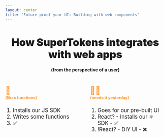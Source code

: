 ```yaml
---
layout: center
title: "Future-proof your UI: Building with web components"
---
```


# How SuperTokens integrates <br /> with web apps

### (from the perspective of a user)

<div class="container">
  <div class="panel"> 
    <h2 class="text-center" v-click="1"><span>👱</span> <br/> (likes functions)</h2>
      <ol>  
        <li v-click="2">Installs our JS SDK</li> 
        <li v-click="3">Writes some functions</li>
        <li v-click="4">✅</li>
      </ol>
  </div>
  <div class="panel"> 
    <h2 class="text-center" v-click="1"><span>🧑‍🦱</span> <br/> (needs it yesterday)</h2>
    <ol>
      <li v-click="2">Goes for our pre-built UI</li>
      <li v-click="3">React? - Installs our ⚛️ SDK - ✅</li>
      <li v-click="4" v-mark="{ at: 5, color: '#ff9933', type: 'box' }">!React? - DIY UI - ❌</li>
    </ol>
  </div>
</div>

<style>
  h1 {
    font-weight: 900 !important;
    text-shadow: 0 0 12px #fff;
    font-size: 2.3em !important;
    text-align: center;
    margin-bottom: 8px;
    line-height: 1.2;
  }

  li {
    font-size: 1.2em;
  }

  h3 {
    text-align: center;
    font-size: 1em;
    margin-bottom: 24px;
  }

  .container {
    display: grid;
    grid-template-columns: repeat(2, minmax(0, 1fr));
    width: 100%;
    min-width: 100wv;
    grid-gap: 30px;

    h2 {
      font-size: 0.9em;
      padding-bottom: 8px;
      color: #ff9933;
    
      span {
        font-size: 2em;
      }
    }
  }

  .panel {
    /* font-size: 1.2em; */
  }
</style>

<!--
- Two types of users
- Need it yesterday
- have react - use prebuilt
- don't have react - use a workaround
 -->

